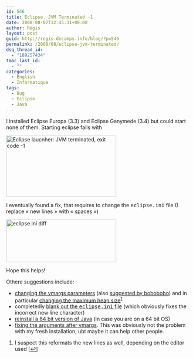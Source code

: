```yaml
---
id: 546
title: Eclipse. JVM Terminated -1
date: 2008-08-07T12:45:31+00:00
author: Régis
layout: post
guid: http://regis.decamps.info/blog/?p=546
permalink: /2008/08/eclipse-jvm-terminated/
dsq_thread_id:
  - "189257434"
tmac_last_id:
  - ""
categories:
  - English
  - Informatique
tags:
  - Bug
  - Eclipse
  - Java
---
```

I installed Eclipse Europa (3.3) and Eclipse Ganymede (3.4) but could start none of them. Starting eclipse fails with

[<img src="http://regis.decamps.info/blog/wp-content/uploads/2008/08/eclipse_terminated-300x167.png" alt="Eclipse laucnher: JVM terminated, exit code -1" title="eclipse_terminated" width="300" height="167" class="aligncenter size-medium wp-image-547" srcset="http://regis.decamps.info/blog/wp-content/uploads/2008/08/eclipse_terminated-300x167.png 300w, http://regis.decamps.info/blog/wp-content/uploads/2008/08/eclipse_terminated.png 657w" sizes="(max-width: 300px) 100vw, 300px" />](http://regis.decamps.info/blog/wp-content/uploads/2008/08/eclipse_terminated.png)

I eventually found a fix, that requires to change the <tt>eclipse.ini</tt> file (I replace « new lines » with « spaces »)
  
[<img src="http://regis.decamps.info/blog/wp-content/uploads/2008/08/eclipse_ini-fixed-300x116.png" alt="eclipse.ini diff" title="eclipse_ini-fixed" width="300" height="116" class="aligncenter size-medium wp-image-548" srcset="http://regis.decamps.info/blog/wp-content/uploads/2008/08/eclipse_ini-fixed-300x116.png 300w, http://regis.decamps.info/blog/wp-content/uploads/2008/08/eclipse_ini-fixed.png 813w" sizes="(max-width: 300px) 100vw, 300px" />](http://regis.decamps.info/blog/wp-content/uploads/2008/08/eclipse_ini-fixed.png)

Hope this helps!

Othere suggestions include:

  * [changing the vmargs parameters](http://troyworks.com/blog/2008/06/08/eclipse-jvm-terminated-exit-code-1/) (also [suggested by bobobobo](http://bobobobo.wordpress.com/2008/06/29/eclipse-not-starting/)) and in particular [changing the maximum heap size](http://blogs.s60.com/creatingcarbidecpp/2008/04/stuck_at_the_starting_gate_jvm.html)<sup><a href="#footnote_0_546" id="identifier_0_546" class="footnote-link footnote-identifier-link" title="I suspect this reformats the new lines as well, depending on the editor used">1</a></sup>
  * completedly [blank out the <tt>eclipse.ini</tt> file](http://xiaoxing.wordpress.com/2007/07/25/jvm-terminated-exit-code-1/) (which obviously fixes the incorrect new line character)
  * [reinstall a 64 bit version of Java](http://www.filsa.net/2008/07/14/eclipse-34-jvm-terminated-exit-code-1/) (in case you are on a 64 bit OS)
  * [fixing the arguments after vmargs](http://capacitacionrapida.blogspot.com/2008/06/running-eclipse.html). This was obviously not the problem with my fresh installation, ubt maybe it can help other people.

<ol class="footnotes">
  <li id="footnote_0_546" class="footnote">
    I suspect this reformats the new lines as well, depending on the editor used [<a href="#identifier_0_546" class="footnote-link footnote-back-link">&#8617;</a>]
  </li>
</ol>